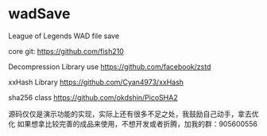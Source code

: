 # wadSave
League of Legends WAD file save

core git: https://github.com/fish210

Decompression Library use https://github.com/facebook/zstd

xxHash Library https://github.com/Cyan4973/xxHash

sha256 class https://github.com/okdshin/PicoSHA2

源码仅仅是演示功能的实现，实际上还有很多不足之处，我鼓励自己动手，拿去优化
如果想拿比较完善的成品来使用，不想开发或者折腾，加我的群：905600556
